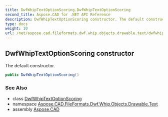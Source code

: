 ```yaml
---
title: DwfWhipTextOptionScoring.DwfWhipTextOptionScoring
second_title: Aspose.CAD for .NET API Reference
description: DwfWhipTextOptionScoring constructor. The default constructor
type: docs
weight: 10
url: /net/aspose.cad.fileformats.dwf.whip.objects.drawable.text/dwfwhiptextoptionscoring/dwfwhiptextoptionscoring/
---
```

## DwfWhipTextOptionScoring constructor

The default constructor.

```csharp
public DwfWhipTextOptionScoring()
```

### See Also

* class [DwfWhipTextOptionScoring](../)
* namespace [Aspose.CAD.FileFormats.Dwf.Whip.Objects.Drawable.Text](../../../aspose.cad.fileformats.dwf.whip.objects.drawable.text/)
* assembly [Aspose.CAD](../../../)


